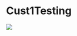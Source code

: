 # Cust1Testing
<a href="https://portal.azure.com/#create/Microsoft.Template/uri/https%3A%2F%2Fraw.githubusercontent.com%2boklyn%2Cust1Testing%2master%2azuredeploy.json" target="_blank">
    <img src="https://camo.githubusercontent.com/9285dd3998997a0835869065bb15e5d500475034/687474703a2f2f617a7572656465706c6f792e6e65742f6465706c6f79627574746f6e2e706e67" data-canonical-src="http://azuredeploy.net/deploybutton.png" style="max-width:100%;">
</a>
